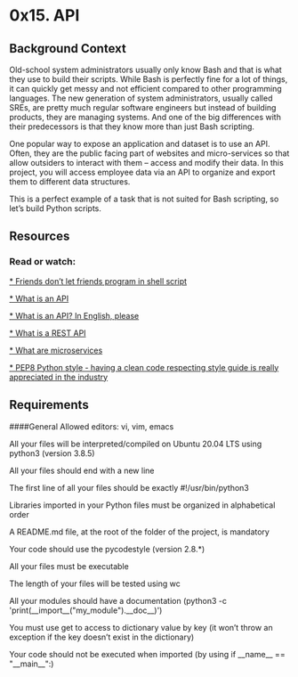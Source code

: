# 0x15. API
## Background Context

Old-school system administrators usually only know Bash and that is what they use to build their scripts. While Bash is perfectly fine for a lot of things, it can quickly get messy and not efficient compared to other programming languages. The new generation of system administrators, usually called SREs, are pretty much regular software engineers but instead of building products, they are managing systems. And one of the big differences with their predecessors is that they know more than just Bash scripting.

One popular way to expose an application and dataset is to use an API. Often, they are the public facing part of websites and micro-services so that allow outsiders to interact with them – access and modify their data. In this project, you will access employee data via an API to organize and export them to different data structures.

This is a perfect example of a task that is not suited for Bash scripting, so let’s build Python scripts.
## Resources
### Read or watch:

[* Friends don’t let friends program in shell script](https://www.turnkeylinux.org/blog/friends-dont-let-friends-program-shell-script)

[* What is an API](https://www.webopedia.com/definitions/api/)

[* What is an API? In English, please](https://www.freecodecamp.org/news/what-is-an-api-in-english-please-b880a3214a82/)

[* What is a REST API](https://www.sitepoint.com/rest-api/)

[* What are microservices](https://smartbear.com/learn/api-design/microservices/)

[* PEP8 Python style - having a clean code respecting style guide is really appreciated in the industry](https://peps.python.org/pep-0008/)
## Requirements
####General
Allowed editors: vi, vim, emacs

All your files will be interpreted/compiled on Ubuntu 20.04 LTS using python3 (version 3.8.5)

All your files should end with a new line

The first line of all your files should be exactly #!/usr/bin/python3

Libraries imported in your Python files must be organized in alphabetical order

A README.md file, at the root of the folder of the project, is mandatory

Your code should use the pycodestyle (version 2.8.*)

All your files must be executable

The length of your files will be tested using wc

All your modules should have a documentation (python3 -c 'print(\_\_import\_\_("my_module").\_\_doc\_\_)')

You must use get to access to dictionary value by key (it won’t throw an exception if the key doesn’t exist in the dictionary)

Your code should not be executed when imported (by using if \_\_name\_\_ == "\_\_main\_\_":)